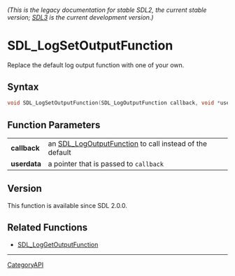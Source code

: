 ###### (This is the legacy documentation for stable SDL2, the current stable version; [SDL3](https://wiki.libsdl.org/SDL3/) is the current development version.)
# SDL_LogSetOutputFunction

Replace the default log output function with one of your own.

## Syntax

```c
void SDL_LogSetOutputFunction(SDL_LogOutputFunction callback, void *userdata);

```

## Function Parameters

|                  |                                                                                  |
| ---------------- | -------------------------------------------------------------------------------- |
| **callback**     | an [SDL_LogOutputFunction](SDL_LogOutputFunction.md) to call instead of the default |
| **userdata**     | a pointer that is passed to `callback`                                           |

## Version

This function is available since SDL 2.0.0.

## Related Functions

* [SDL_LogGetOutputFunction](SDL_LogGetOutputFunction.md)

----
[CategoryAPI](CategoryAPI.md)
